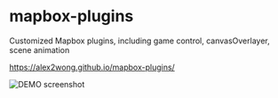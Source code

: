 # mapbox-plugins
Customized Mapbox plugins, including game control, canvasOverlayer, scene animation

https://alex2wong.github.io/mapbox-plugins/

![DEMO screenshot](https://github.com/alex2wong/mapbox-plugins/blob/master/assets/ss.gif)
